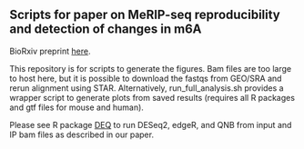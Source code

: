 ## Scripts for paper on MeRIP-seq reproducibility and detection of changes in m6A

BioRxiv preprint [here](https://www.biorxiv.org/content/10.1101/657130v1). 

This repository is for scripts to generate the figures. Bam files are too large to host here, but it is possible to download the fastqs from GEO/SRA and rerun alignment using STAR.
Alternatively, run_full_analysis.sh provides a wrapper script to generate plots from saved results (requires all R packages and gtf files for mouse and human). 

Please see R package [DEQ](https://www.github.com/al-mcintyre/deq) to run DESeq2, edgeR, and QNB from input and IP bam files as described in our paper.
